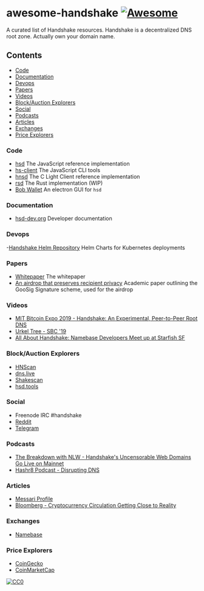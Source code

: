 # awesome-handshake [![Awesome](https://cdn.rawgit.com/sindresorhus/awesome/d7305f38d29fed78fa85652e3a63e154dd8e8829/media/badge.svg)](https://github.com/sindresorhus/awesome)

A curated list of Handshake resources. Handshake is a decentralized DNS root zone.
Actually own your domain name.

## Contents

- [Code](#code)
- [Documentation](#documentation)
- [Devops](#devops)
- [Papers](#papers)
- [Videos](#videos)
- [Block/Auction Explorers](#block/auction-explorers)
- [Social](#social)
- [Podcasts](#podcasts)
- [Articles](#articles)
- [Exchanges](#exchanges)
- [Price Explorers](#price-explorers)

### Code

- [hsd](https://github.com/handshake-org/hsd) The JavaScript reference implementation
- [hs-client](https://github.com/handshake-org/hs-client) The JavaScript CLI tools
- [hnsd](https://github.com/handshake-org/hnsd) The C Light Client reference implementation
- [rsd](https://github.com/UrkelLabs/rsd) The Rust implementation (WIP)
- [Bob Wallet](https://github.com/kyokan/bob-wallet) An electron GUI for `hsd`

### Documentation

- [hsd-dev.org](https://hsd-dev.org/) Developer documentation

### Devops

-[Handshake Helm Repository](https://github.com/k/handshake-helm) Helm Charts for Kubernetes deployments

### Papers

- [Whitepaper](https://handshake.org/files/handshake.txt) The whitepaper
- [An airdrop that preserves recipient privacy](https://fc20.ifca.ai/preproceedings/54.pdf) Academic paper outlining the GooSig Signature scheme, used for the airdrop

### Videos

- [MIT Bitcoin Expo 2019 - Handshake: An Experimental, Peer-to-Peer Root DNS](https://www.youtube.com/watch?v=h505L7A_Z8g)
- [Urkel Tree - SBC '19](https://www.youtube.com/watch?v=41QlTuGdULQ)
- [All About Handshake: Namebase Developers Meet up at Starfish SF](https://www.youtube.com/watch?v=bKJMHnoS0CQ)

### Block/Auction Explorers

- [HNScan](https://hnscan.com/)
- [dns.live](https://dns.live/)
- [Shakescan](https://shakescan.com/)
- [hsd.tools](https://hsd.tools/)

### Social

- Freenode IRC #handshake
- [Reddit](https://reddit.com/r/handshake)
- [Telegram](https://t.me/handshake_hns)

### Podcasts

- [The Breakdown with NLW - Handshake's Uncensorable Web Domains Go Live on Mainnet](https://www.coindesk.com/handshakes-uncensorable-web-domains-go-live-on-mainnet)
- [Hashr8 Podcast - Disrupting DNS](https://thedailychain.com/hashr8-podcast-disrupting-dns/)

### Articles

- [Messari Profile](https://messari.io/asset/handshake)
- [Bloomberg - Cryptocurrency Circulation Getting Close to Reality](https://www.bloomberg.com/opinion/articles/2019-08-29/cryptocurrency-circulation-getting-close-to-reality)

### Exchanges

- [Namebase](https://namebase.io)

### Price Explorers

- [CoinGecko](https://www.coingecko.com/en/coins/handshake)
- [CoinMarketCap](https://coinmarketcap.com/currencies/handshake/)

[![CC0](http://i.creativecommons.org/p/zero/1.0/88x31.png)](http://creativecommons.org/publicdomain/zero/1.0/)
